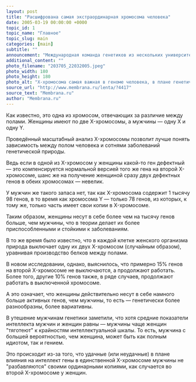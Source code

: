 ```yaml
---
layout: post
title: "Расшифрована самая экстраординарная хромосома человека"
date: 2005-03-19 00:00:00 +0000
topic_id: 1
topic_name: "Главное"
topic_slug: main
categories: [main]
subtitle: ""
announcement: "Международная команда генетиков из нескольких университетов и институтов США, Великобритании и Германии, ведомая Марком Россом (Mark Ross) из британского института Wellcome Trust Sanger опубликовала результат расшифровки X-хромосомы человека."
additional_content: ""
photo_filename: "203705_22032005.jpeg"
photo_width: 180
photo_height: 180
photo_alt: "X-хромосома самая важная в геноме человека, в плане генетических заболеваний и различия полов (иллюстрация с сайта sanger.ac.uk)"
source_url: "http://www.membrana.ru/lenta/?4417"
source_text: "Membrana.ru"
author: "Membrana.ru"
---
```

Как известно, это одна из хромосом, отвечающих за различие между полами. Женщины имеют по две X-хромосомы, а мужчины — одну X и одну Y.

Проведённый масштабный анализ X-хромосомы позволит лучше понять зависимость между полом человека и сотнями заболеваний генетической природы.

Ведь если в одной из X-хромосом у женщины какой-то ген дефектный — это компенсируется нормальной версией того же гена на второй X-хромосоме, шанс же на получение женщиной сразу двух дефектных генов в обеих хромосомах — невелик.

У мужчин же такого запаса нет, так как X-хромосома содержит 1 тысячу 98 генов, в то время как хромосома Y — только 78 генов, из которых, к тому же, только часть имеет свои копии в X-хромосоме.

Таким образом, женщины несут в себе более чем на тысячу генов больше, чем мужчины, что в теории делает их более приспособленными и стойкими к заболеваниям.

В то же время было известно, что в каждой клетке женского организма природа выключает одну их двух X-хромосом (случайным образом), уравнивая производство белков между полами.

В новом исследовании, однако, выяснилось, что примерно 15% генов на второй X-хромосоме не выключаются, а продолжают работать. Более того, другие 10% генов также, в ряде случаев, продолжают работать в выключенной хромосоме.

А это означает, что женщины действительно несут в себе намного больше активных генов, чем мужчины, то есть — генетически более разнообразны, более вариативны.

В утешение мужчинам генетики заметили, что хотя средние показатели интеллекта мужчин и женщин равны — мужчины чаще женщин "тяготеют" к крайностям интеллектуальной шкалы. То есть, мужчина с большей вероятностью, чем женщина, может быть как полным идиотом, так и гением.

Это происходит из-за того, что удачные (или неудачные) в плане влияния на интеллект гены в единственной X-хромосоме мужчины не "разбавляются" своими ординарными копиями, как случается во второй X-хромосоме у женщин.
